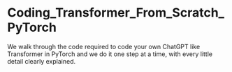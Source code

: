 # Coding_Transformer_From_Scratch_PyTorch
We walk through the code required to code your own ChatGPT like Transformer in PyTorch and we do it one step at a time, with every little detail clearly explained.
